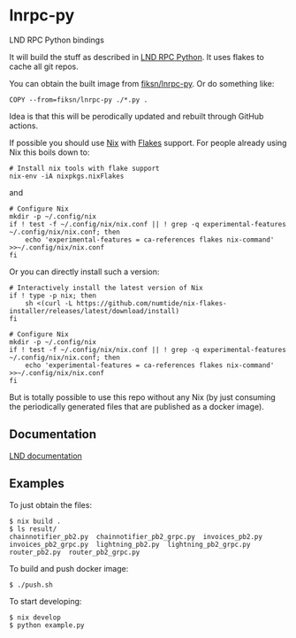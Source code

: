 # lnrpc-py
LND RPC Python bindings

It will build the stuff as described in [LND RPC Python](https://github.com/lightningnetwork/lnd/blob/master/docs/grpc/python.md).
It uses flakes to cache all git repos.

You can obtain the built image from [fiksn/lnrpc-py](https://hub.docker.com/r/fiksn/lnrpc-py).
Or do something like:
```
COPY --from=fiksn/lnrpc-py ./*.py .
```

Idea is that this will be perodically updated and rebuilt through GitHub actions.

If possible you should use [Nix](https://nixos.org) with [Flakes](https://nixos.wiki/wiki/Flakes) support. For people already using Nix
this boils down to:
```
# Install nix tools with flake support
nix-env -iA nixpkgs.nixFlakes
```
and
```
# Configure Nix
mkdir -p ~/.config/nix
if ! test -f ~/.config/nix/nix.conf || ! grep -q experimental-features ~/.config/nix/nix.conf; then
    echo 'experimental-features = ca-references flakes nix-command' >>~/.config/nix/nix.conf
fi
```

Or you can directly install such a version:
```
# Interactively install the latest version of Nix
if ! type -p nix; then
    sh <(curl -L https://github.com/numtide/nix-flakes-installer/releases/latest/download/install)
fi

# Configure Nix
mkdir -p ~/.config/nix
if ! test -f ~/.config/nix/nix.conf || ! grep -q experimental-features ~/.config/nix/nix.conf; then
    echo 'experimental-features = ca-references flakes nix-command' >>~/.config/nix/nix.conf
fi
```

But is totally possible to use this repo without any Nix (by just consuming the periodically generated files that are published as a docker image).

## Documentation

[LND documentation](https://api.lightning.community/?python)

## Examples

To just obtain the files:
```
$ nix build .
$ ls result/
chainnotifier_pb2.py  chainnotifier_pb2_grpc.py  invoices_pb2.py  invoices_pb2_grpc.py  lightning_pb2.py  lightning_pb2_grpc.py  router_pb2.py  router_pb2_grpc.py
```

To build and push docker image:
```
$ ./push.sh
```

To start developing:
```
$ nix develop
$ python example.py
```
